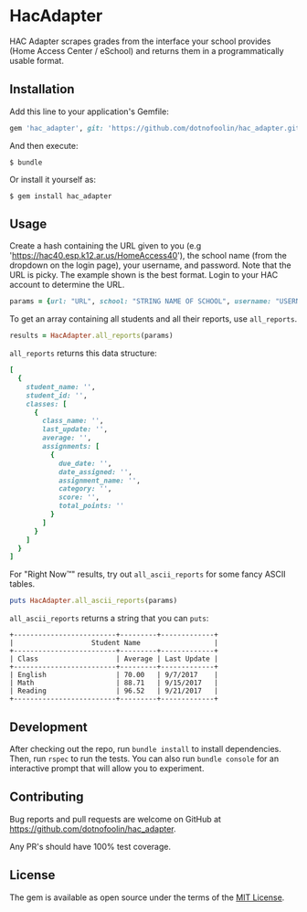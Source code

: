 # HacAdapter

HAC Adapter scrapes grades from the interface your school provides (Home Access Center / eSchool) and returns them in a programmatically usable format.

## Installation

Add this line to your application's Gemfile:

```ruby
gem 'hac_adapter', git: 'https://github.com/dotnofoolin/hac_adapter.git'
```

And then execute:

    $ bundle

Or install it yourself as:

    $ gem install hac_adapter

## Usage

Create a hash containing the URL given to you (e.g 'https://hac40.esp.k12.ar.us/HomeAccess40'), the school name (from the dropdown on the login page), your username, and password. Note that the URL is picky. The example shown is the best format. Login to your HAC account to determine the URL.

```ruby
params = {url: "URL", school: "STRING NAME OF SCHOOL", username: "USERNAME", password: "PASSWORD"}
```

To get an array containing all students and all their reports, use `all_reports`.

```ruby
results = HacAdapter.all_reports(params)
```

`all_reports` returns this data structure:

```ruby
[
  {
    student_name: '', 
    student_id: '',
    classes: [
      {
        class_name: '',
        last_update: '',
        average: '',
        assignments: [
          {
            due_date: '',
            date_assigned: '',
            assignment_name: '',
            category: '',
            score: '',
            total_points: ''
          }
        ]
      }
    ]
  }
]
```

For "Right Now™" results, try out `all_ascii_reports` for some fancy ASCII tables.

```ruby
puts HacAdapter.all_ascii_reports(params)
```

`all_ascii_reports` returns a string that you can `puts`:

```
+-------------------------+---------+-------------+
|                   Student Name                  |
+-------------------------+---------+-------------+
| Class                   | Average | Last Update |
+-------------------------+---------+-------------+
| English                 | 70.00   | 9/7/2017    |
| Math                    | 88.71   | 9/15/2017   |
| Reading                 | 96.52   | 9/21/2017   |
+-------------------------+---------+-------------+
```


## Development

After checking out the repo, run `bundle install` to install dependencies. Then, run `rspec` to run the tests. You can also run `bundle console` for an interactive prompt that will allow you to experiment.

## Contributing

Bug reports and pull requests are welcome on GitHub at https://github.com/dotnofoolin/hac_adapter.

Any PR's should have 100% test coverage.

## License

The gem is available as open source under the terms of the [MIT License](http://opensource.org/licenses/MIT).
